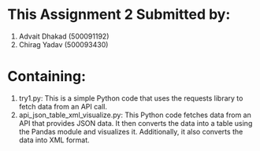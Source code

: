 # This Assignment 2 Submitted by:

1. Advait Dhakad (500091192)
2. Chirag Yadav (500093430)

# Containing:

1. try1.py: This is a simple Python code that uses the requests library to fetch data from an API call.
2. api_json_table_xml_visualize.py: This Python code fetches data from an API that provides JSON data. It then converts the data into a table using the Pandas module and visualizes it. Additionally, it also converts the data into XML format.
